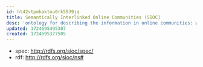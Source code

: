 ```yaml
---
id: ht42vtpmkaktou0rk5939jq
title: Semantically Interlinked Online Communities (SIOC)
desc: 'ontology for describing the information in online communities: weblogs, message boards, mailing lists and chat channels'
updated: 1724695495307
created: 1724695377505
---
```


- spec: http://rdfs.org/sioc/spec/
- rdf: http://rdfs.org/sioc/ns#